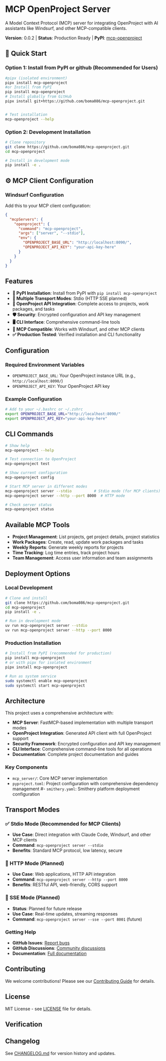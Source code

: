 # MCP OpenProject Server

A Model Context Protocol (MCP) server for integrating OpenProject with AI assistants like Windsurf, and other MCP-compatible clients.

**Version**: 0.0.2 | **Status**: Production Ready | **PyPI**: [mcp-openproject](https://pypi.org/project/mcp-openproject/)

## 🚀 Quick Start

### Option 1: Install from PyPI or github (Recommended for Users)

```bash
#pipx (isolated environment)
pipx install mcp-openproject
#or Install from PyPI
pip install mcp-openproject
# Install globally from GitHub
pipx install git+https://github.com/boma086/mcp-openproject.git


# Test installation
mcp-openproject --help
```

### Option 2: Development Installation

```bash
# Clone repository
git clone https://github.com/boma086/mcp-openproject.git
cd mcp-openproject

# Install in development mode
pip install -e .
```

## ⚙️ MCP Client Configuration

### Windsurf Configuration

Add this to your MCP client configuration:

```json
{
  "mcpServers": {
    "openproject": {
      "command": "mcp-openproject",
      "args": ["server", "--stdio"],
      "env": {
        "OPENPROJECT_BASE_URL": "http://localhost:8090/",
        "OPENPROJECT_API_KEY": "your-api-key-here"
      }
    }
  }
}
```


## Features

- **🚀 PyPI Installation**: Install from PyPI with `pip install mcp-openproject`
- **📡 Multiple Transport Modes**: Stdio (HTTP SSE planned)
- **🔗 OpenProject API Integration**: Complete access to projects, work packages, and tasks
- **🛡️ Security**: Encrypted configuration and API key management
- **🖥️ CLI Interface**: Comprehensive command-line tools
- **🎯 MCP Compatible**: Works with Windsurf, and other MCP clients
- **✅ Production Tested**: Verified installation and CLI functionality

## Configuration

### Required Environment Variables

- `OPENPROJECT_BASE_URL`: Your OpenProject instance URL (e.g., `http://localhost:8090/`)
- `OPENPROJECT_API_KEY`: Your OpenProject API key

### Example Configuration

```bash
# Add to your ~/.bashrc or ~/.zshrc
export OPENPROJECT_BASE_URL="http://localhost:8090/"
export OPENPROJECT_API_KEY="your-api-key-here"
```

## CLI Commands

```bash
# Show help
mcp-openproject --help

# Test connection to OpenProject
mcp-openproject test

# Show current configuration
mcp-openproject config

# Start MCP server in different modes
mcp-openproject server --stdio          # Stdio mode (for MCP clients)
mcp-openproject server --http --port 8000  # HTTP mode

# Check server status
mcp-openproject status
```

## Available MCP Tools

- **Project Management**: List projects, get project details, project statistics
- **Work Packages**: Create, read, update work packages and tasks
- **Weekly Reports**: Generate weekly reports for projects
- **Time Tracking**: Log time entries, track project hours
- **Team Management**: Access user information and team assignments

## Deployment Options

### Local Development

```bash
# Clone and install
git clone https://github.com/boma086/mcp-openproject.git
cd mcp-openproject
pip install -e .

# Run in development mode
uv run mcp-openproject server --stdio
uv run mcp-openproject server --http --port 8000
```

### Production Installation

```bash
# Install from PyPI (recommended for production)
pip install mcp-openproject
# or with pipx for isolated environment
pipx install mcp-openproject

# Run as system service
sudo systemctl enable mcp-openproject
sudo systemctl start mcp-openproject
```

## Architecture

This project uses a comprehensive architecture with:

- **MCP Server**: FastMCP-based implementation with multiple transport modes
- **OpenProject Integration**: Generated API client with full OpenProject support
- **Security Framework**: Encrypted configuration and API key management
- **CLI Interface**: Comprehensive command-line tools for all operations
- **Documentation**: Complete project documentation and guides

### Key Components

- `mcp_server/`: Core MCP server implementation
- `pyproject.toml`: Project configuration with comprehensive dependency management
#- `smithery.yaml`: Smithery platform deployment configuration

## Transport Modes

### ✅ Stdio Mode (Recommended for MCP Clients)
- **Use Case**: Direct integration with Claude Code, Windsurf, and other MCP clients
- **Command**: `mcp-openproject server --stdio`
- **Benefits**: Standard MCP protocol, low latency, secure

###  🚧  HTTP Mode (Planned)
- **Use Case**: Web applications, HTTP API integration
- **Command**: `mcp-openproject server --http --port 8000`
- **Benefits**: RESTful API, web-friendly, CORS support

### 🚧 SSE Mode (Planned)
- **Status**: Planned for future release
- **Use Case**: Real-time updates, streaming responses
- **Command**: `mcp-openproject server --sse --port 8001` (future)

### Getting Help
- **GitHub Issues**: [Report bugs](https://github.com/boma086/mcp-openproject/issues)
- **GitHub Discussions**: [Community discussions](https://github.com/boma086/mcp-openproject/discussions)
- **Documentation**: [Full documentation](https://github.com/boma086/mcp-openproject/tree/main/docs)

## Contributing

We welcome contributions! Please see our [Contributing Guide](CONTRIBUTING.md) for details.

## License

MIT License - see [LICENSE](LICENSE) file for details.

## Verification

## Changelog

See [CHANGELOG.md](CHANGELOG.md) for version history and updates.
